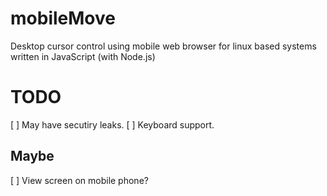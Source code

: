 # mobileMove
Desktop cursor control using mobile web browser for linux based systems written in JavaScript (with Node.js)

# TODO
[ ] May have secutiry leaks.
[ ] Keyboard support.

## Maybe
[ ] View screen on mobile phone?
